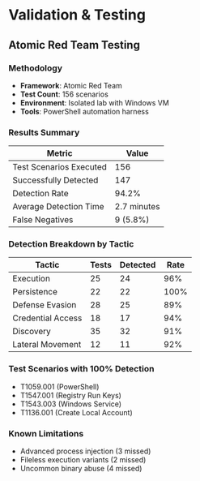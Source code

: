 # Validation & Testing

## Atomic Red Team Testing

### Methodology
- **Framework**: Atomic Red Team
- **Test Count**: 156 scenarios
- **Environment**: Isolated lab with Windows VM
- **Tools**: PowerShell automation harness

### Results Summary

| Metric | Value |
|--------|-------|
| Test Scenarios Executed | 156 |
| Successfully Detected | 147 |
| Detection Rate | 94.2% |
| Average Detection Time | 2.7 minutes |
| False Negatives | 9 (5.8%) |

### Detection Breakdown by Tactic

| Tactic | Tests | Detected | Rate |
|--------|-------|----------|------|
| Execution | 25 | 24 | 96% |
| Persistence | 22 | 22 | 100% |
| Defense Evasion | 28 | 25 | 89% |
| Credential Access | 18 | 17 | 94% |
| Discovery | 35 | 32 | 91% |
| Lateral Movement | 12 | 11 | 92% |

### Test Scenarios with 100% Detection
- T1059.001 (PowerShell)
- T1547.001 (Registry Run Keys)
- T1543.003 (Windows Service)
- T1136.001 (Create Local Account)

### Known Limitations
- Advanced process injection (3 missed)
- Fileless execution variants (2 missed)
- Uncommon binary abuse (4 missed)
